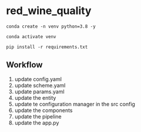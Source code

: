 # red_wine_quality

```batch
conda create -n venv python=3.8 -y
```

```batch
conda activate venv
```

```batch
pip install -r requirements.txt
```


## Workflow
1. update config.yaml
2. update scheme.yaml
3. update params.yaml
4. update the entity
5. update te configuration manager in the src config
6. update the components
7. update the pipeline
8. update the app.py